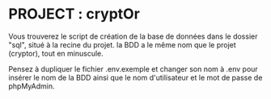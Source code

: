 PROJECT : cryptOr
==


<p>Vous trouverez le script de création de la base de données dans le dossier "sql", situé à la recine du projet.
la BDD a le même nom que le projet (cryptor), tout en minuscule.</p>
<p>Pensez à dupliquer le fichier .env.exemple et changer son nom à .env pour insérer le nom de la BDD ainsi que le nom 
d'utilisateur et le mot de passe de phpMyAdmin.</p>
